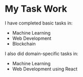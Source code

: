 # My Task Work

I have completed basic tasks in:

- Machine Learning
- Web Development
- Blockchain

I also did domain-specific tasks in:

- Machine Learning
- Web Development using React
